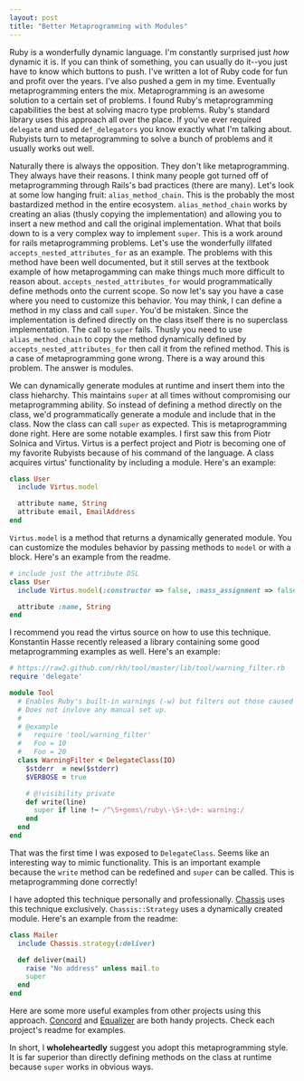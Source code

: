 ```yaml
---
layout: post
title: "Better Metaprogramming with Modules"
---
```


Ruby is a wonderfully dynamic language. I'm constantly surprised just
_how_ dynamic it is. If you can think of something, you can usually do
it--you just have to know which buttons to push. I've written a lot of
Ruby code for fun and profit over the years. I've also pushed a gem in
my time. Eventually metaprogramming enters the mix. Metaprogramming is
an awesome solution to a certain set of problems. I found Ruby's
metaprogramming capabilities the best at solving macro type problems.
Ruby's standard library uses this approach all over the place. If
you've ever required `delegate` and used `def_delegators` you know
exactly what I'm talking about. Rubyists turn to metaprogramming to
solve a bunch of problems and it usually works out well.

Naturally there is always the opposition. They don't like
metaprogramming. They always have their reasons. I think many people
got turned off of metaprogramming through Rails's bad practices (there
are many). Let's look at some low hanging fruit: `alias_method_chain`.
This is the probably the most bastardized method in the entire
ecosystem. `alias_method_chain` works by creating an alias (thusly
copying the implementation) and allowing you to insert a new method
and call the original implementation. What that boils down to is a
very complex way to implement `super`. This is a work around for rails
metaprogramming problems. Let's use the wonderfully illfated
`accepts_nested_attributes_for` as an example. The problems with this
method have been well documented, but it still serves at the textbook
example of how metaprogamming can make things much more difficult to
reason about. `accepts_nested_attributes_for` would programmatically
define methods onto the current scope. So now let's say you have a
case where you need to customize this behavior. You may think, I can
define a method in my class and call `super`. You'd be mistaken. Since
the implementation is defined directly on the class itself there is no
superclass implementation. The call to `super` fails. Thusly you need
to use `alias_method_chain` to copy the method dynamically defined by
`accepts_nested_attributes_for` then call it from the refined method.
This is a case of metaprogramming gone wrong. There is a way around
this problem. The answer is modules.

We can dynamically generate modules at runtime and insert them into
the class hieharchy. This maintains `super` at all times without
compromising our metaprogramming ability. So instead of defining a
method directly on the class, we'd programmatically generate a module
and include that in the class. Now the class can call `super` as
expected. This is metaprogramming done right. Here are some notable
examples. I first saw this from Piotr Solnica and Virtus. Virtus is a
perfect project and Piotr is becoming one of my favorite Rubyists
because of his command of the language. A class acquires virtus'
functionality by including a module. Here's an example:

```ruby
class User
  include Virtus.model

  attribute name, String
  attribute email, EmailAddress
end
```

`Virtus.model` is a method that returns a dynamically generated
module. You can customize the modules behavior by passing methods to
`model` or with a block. Here's an example from the readme.

```ruby
# include just the attribute DSL
class User
  include Virtus.model(:constructor => false, :mass_assignment => false)

  attribute :name, String
end
```

I recommend you read the virtus source on how to use this technique.
Konstantin Hasse recently released a library containing some good
metaprogramming examples as well. Here's an example:

```ruby
# https://raw2.github.com/rkh/tool/master/lib/tool/warning_filter.rb
require 'delegate'

module Tool
  # Enables Ruby's built-in warnings (-w) but filters out those caused by third-party gems.
  # Does not invlove any manual set up.
  #
  # @example
  #   require 'tool/warning_filter'
  #   Foo = 10
  #   Foo = 20
  class WarningFilter < DelegateClass(IO)
    $stderr  = new($stderr)
    $VERBOSE = true

    # @!visibility private
    def write(line)
      super if line !~ /^\S+gems\/ruby\-\S+:\d+: warning:/
    end
  end
end
```

That was the first time I was exposed to `DelegateClass`. Seems like
an interesting way to mimic functionality. This is an important
example because the `write` method can be redefined and `super` can be
called. This is metaprogramming done correctly!

I have adopted this technique personally and professionally.
[Chassis](https://github.com/ahawkins/chassis) uses this technique
exclusively. `Chassis::Strategy` uses a dynamically created module.
Here's an example from the readme:

```ruby
class Mailer
  include Chassis.strategy(:deliver)

  def deliver(mail)
    raise "No address" unless mail.to
    super
  end
end
```

Here are some more useful examples from other projects using this
approach. [Concord](https://github.com/mbj/concord) and
[Equalizer](https://github.com/dkubb/equalizer) are both handy
projects. Check each project's readme for examples.

In short, I **wholeheartedly** suggest you adopt this metaprogramming
style. It is far superior than directly defining methods on the class
at runtime because `super` works in obvious ways.
